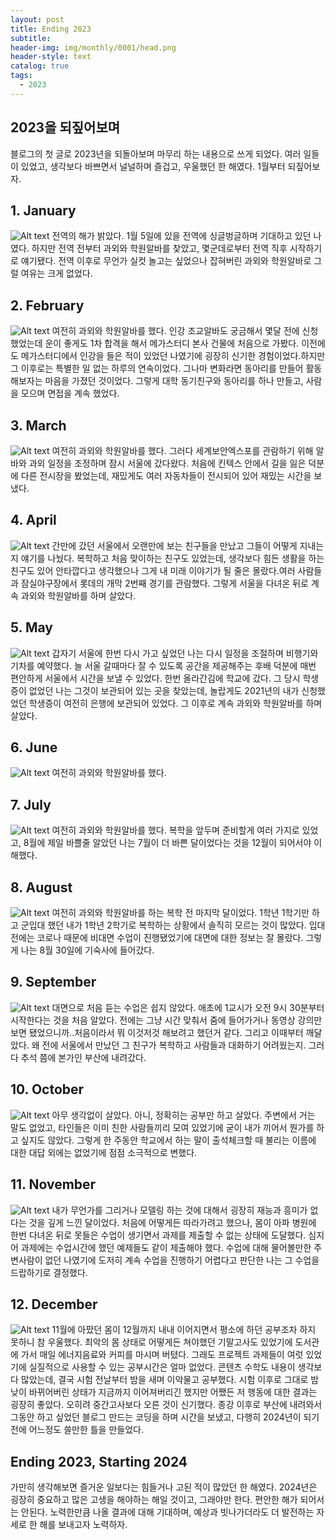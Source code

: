 ```yaml
---
layout: post
title: Ending 2023
subtitle: 
header-img: img/monthly/0001/head.png
header-style: text
catalog: true
tags:
  - 2023
---
```


## 2023을 되짚어보며
블로그의 첫 글로 2023년을 되돌아보며 마무리 하는 내용으로 쓰게 되었다. 여러 일들이 있었고, 생각보다 바쁘면서 널널하며 즐겁고, 우울했던 한 해였다. 1월부터 되짚어보자.   


## 1. January
![Alt text](/img/monthly/0001/1.png)
전역의 해가 밝았다. 1월 5일에 있을 전역에 싱글벙글하며 기대하고 있던 나였다. 하지만 전역 전부터 과외와 학원알바를 찾았고, 몇군데로부터 전역 직후 시작하기로 얘기됐다. 전역 이후로 무언가 실컷 놀고는 싶었으나 잡혀버린 과외와 학원알바로 그럴 여유는 크게 없었다.


## 2. February
![Alt text](/img/monthly/0001/2.png)
여전히 과외와 학원알바를 했다. 인강 조교알바도 궁금해서 몇달 전에 신청했었는데 운이 좋게도 1차 합격을 해서 메가스터디 본사 건물에 처음으로 가봤다. 이전에도 메가스터디에서 인강을 들은 적이 있었던 나였기에 굉장히 신기한 경험이었다.하지만 그 이후로는 특별한 일 없는 하루의 연속이었다.
그나마 변화라면 동아리를 만들어 활동해보자는 마음을 가졌던 것이었다. 그렇게 대학 동기친구와 동아리를 하나 만들고, 사람을 모으며 면접을 계속 했었다. 


## 3. March
![Alt text](/img/monthly/0001/3.png)
여전히 과외와 학원알바를 했다. 그러다 세계보안엑스포를 관람하기 위해 알바와 과외 일정을 조정하며 잠시 서울에 갔다왔다. 처음에 킨텍스 안에서 길을 잃은 덕분에 다른 전시장을 봤었는데, 재밌게도 여러 자동차들이 전시되어 있어 재밌는 시간을 보냈다. 


## 4. April
![Alt text](/img/monthly/0001/4.png)
간만에 갔던 서울에서 오랜만에 보는 친구들을 만났고 그들이 어떻게 지내는지 얘기를 나눴다. 복학하고 처음 맞이하는 친구도 있었는데, 생각보다 힘든 생활을 하는 친구도 있어 안타깝다고 생각했으나 그게 내 미래 이야기가 될 줄은 몰랐다.여러 사람들과 잠실야구장에서 롯데의 개막 2번째 경기를 관람했다. 그렇게 서울을 다녀온 뒤로 계속 과외와 학원알바를 하며 살았다.


## 5. May
![Alt text](/img/monthly/0001/5.png)
갑자기 서울에 한번 다시 가고 싶었던 나는 다시 일정을 조절하며 비행기와 기차를 예약했다. 늘 서울 갈때마다 잘 수 있도록 공간을 제공해주는 후배 덕분에 매번 편안하게 서울에서 시간을 보낼 수 있었다. 한번 올라간김에 학교에 갔다. 그 당시 학생증이 없었던 나는 그것이 보관되어 있는 곳을 찾았는데, 놀랍게도 2021년의 내가 신청했었던 학생증이 여전히 은행에 보관되어 있었다. 그 이후로 계속 과외와 학원알바를 하며 살았다.


## 6. June
![Alt text](/img/monthly/0001/6.png)
여전히 과외와 학원알바를 했다.


## 7. July
![Alt text](/img/monthly/0001/7.png)
여전히 과외와 학원알바를 했다. 복학을 앞두며 준비할게 여러 가지로 있었고, 8월에 제일 바쁠줄 알았던 나는 7월이 더 바쁜 달이었다는 것을 12월이 되어서야 이해했다.


## 8. August
![Alt text](/img/monthly/0001/8.png)
여전히 과외와 학원알바를 하는 복학 전 마지막 달이었다. 1학년 1학기만 하고 군입대 했던 내가 1학년 2학기로 복학하는 상황에서 솔직히 모르는 것이 많았다. 입대 전에는 코로나 때문에 비대면 수업이 진행됐었기에 대면에 대한 정보는 잘 몰랐다. 그렇게 나는 8월 30일에 기숙사에 들어갔다.


## 9. September
![Alt text](/img/monthly/0001/9.png)
대면으로 처음 듣는 수업은 쉽지 않았다. 애초에 1교시가 오전 9시 30분부터 시작한다는 것을 처음 알았다. 전에는 그냥 시간 맞춰서 줌에 들어가거나 동영상 강의만 보면 됐었으니까..처음이라서 뭐 이것저것 해보려고 했던거 같다. 그리고 이때부터 깨달았다. 왜 전에 서울에서 만났던 그 친구가 복학하고 사람들과 대화하기 어려웠는지. 그러다 추석 쯤에 본가인 부산에 내려갔다.


## 10. October
![Alt text](/img/monthly/0001/10.png)
아무 생각없이 살았다. 아니, 정확히는 공부만 하고 살았다. 주변에서 거는 말도 없었고, 타인들은 이미 친한 사람들끼리 모여 있었기에 굳이 내가 끼어서 뭔가를 하고 싶지도 않았다. 그렇게 한 주동안 학교에서 하는 말이 출석체크할 때 불리는 이름에 대한 대답 외에는 없었기에 점점 소극적으로 변했다.


## 11. November
![Alt text](/img/monthly/0001/11.png)
내가 무언가를 그리거나 모델링 하는 것에 대해서 굉장히 재능과 흥미가 없다는 것을 깊게 느낀 달이었다. 처음에 어떻게든 따라가려고 했으나, 몸이 아파 병원에 한번 다녀온 뒤로 못들은 수업이 생기면서 과제를 제출할 수 없는 상태에 도달했다. 심지어 과제에는 수업시간에 했던 예제들도 같이 제출해야 했다. 수업에 대해 물어볼만한 주변사람이 없던 나였기에 도저히 계속 수업을 진행하기 어렵다고 판단한 나는 그 수업을 드랍하기로 결정했다.


## 12. December
![Alt text](/img/monthly/0001/12.png)
11월에 아팠던 몸이 12월까지 내내 이어지면서 평소에 하던 공부조차 하지 못하니 참 우울했다. 최악의 몸 상태로 어떻게든 쳐야했던 기말고사도 있었기에 도서관에 가서 매일 에너지음료와 커피를 마시며 버텼다. 그래도 프로젝트 과제들이 여럿 있었기에 실질적으로 사용할 수 있는 공부시간은 얼마 없었다. 콘텐츠 수학도 내용이 생각보다 많았는데, 결국 시험 전날부터 밤을 새며 이악물고 공부했다. 시험 이후로 그대로 밤낮이 바뀌어버린 상태가 지금까지 이어져버리긴 했지만 어쨌든 저 행동에 대한 결과는 굉장히 좋았다. 오히려 중간고사보다 오른 것이 신기했다. 종강 이후로 부산에 내려와서 그동안 하고 싶었던 블로그 만드는 코딩을 하며 시간을 보냈고, 다행히 2024년이 되기 전에 어느정도 쓸만한 틀을 만들었다.


## Ending 2023, Starting 2024

가만히 생각해보면 즐거운 일보다는 힘들거나 고된 적이 많았던 한 해였다. 2024년은 굉장히 중요하고 많은 고생을 해야하는 해일 것이고, 그래야만 한다. 편안한 해가 되어서는 안된다. 노력한만큼 나올 결과에 대해 기대하며, 예상과 빗나가더라도 더 발전하는 자세로 한 해를 보내고자 노력하자.